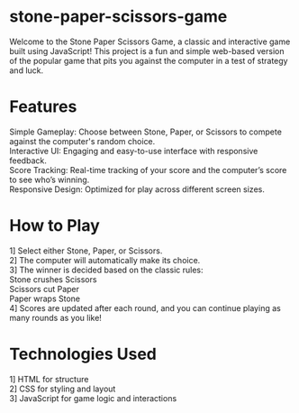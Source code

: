 # stone-paper-scissors-game
Welcome to the Stone Paper Scissors Game, a classic and interactive game built using JavaScript! This project is a fun and simple web-based version of the popular game that pits you against the computer in a test of strategy and luck.

# Features
Simple Gameplay: Choose between Stone, Paper, or Scissors to compete against the computer's random choice.     
Interactive UI: Engaging and easy-to-use interface with responsive feedback.        
Score Tracking: Real-time tracking of your score and the computer’s score to see who’s winning.              
Responsive Design: Optimized for play across different screen sizes.  

# How to Play
1] Select either Stone, Paper, or Scissors.     
2] The computer will automatically make its choice.           
3] The winner is decided based on the classic rules:     
     Stone crushes Scissors    
   Scissors cut Paper   
   Paper wraps Stone   
4] Scores are updated after each round, and you can continue playing as many rounds as you like!

# Technologies Used
1] HTML for structure     
2] CSS for styling and layout     
3] JavaScript for game logic and interactions
